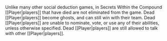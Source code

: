 Unlike many other social deduction games, in Secrets Within the Compound [[Player|players]] that have died are not eliminated from the game. Dead [[Player|players]] become ghosts, and can still win with their team. Dead [[Player|players]] are unable to nominate, vote, or use any of their abilities, unless otherwise specified. Dead [[Player|players]] are still allowed to talk with other [[Player|players]].